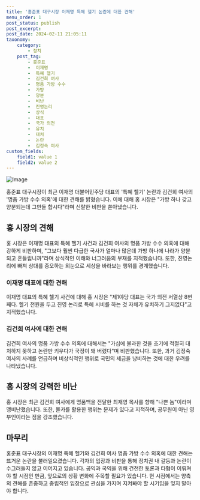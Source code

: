 ```yaml
---
title: '홍준표 대구시장 이재명 특혜 헬기 논란에 대한 견해'
menu_order: 1
post_status: publish
post_excerpt: 
post_date: 2024-02-11 21:05:11
taxonomy:
    category:
        - 정치
    post_tag:
        - 홍준표
        -  이재명
        -  특혜 헬기
        -  김건희 여사
        -  명품 가방 수수
        -  가방
        -  양분
        -  비난
        -  진영논리
        -  상식
        -  대표
        -  국가 의전
        -  유치
        -  대처
        -  논란
        -  김정숙 여사
custom_fields:
    field1: value 1
    field2: value 2
---
```


![Image](https://imgnews.pstatic.net/image/029/2024/02/11/0002854561_001_20240211153801073.jpg?type=w647)

홍준표 대구시장이 최근 이재명 더불어민주당 대표의 '특혜 헬기' 논란과 김건희 여사의 '명품 가방 수수 의혹'에 대한 견해를 밝혔습니다. 이에 대해 홍 시장은 "가방 하나 갖고 양분되는데 그만들 합시다"라며 신랄한 비판을 쏟아냈습니다. 
## 홍 시장의 견해
홍 시장은 이재명 대표의 특혜 헬기 사건과 김건희 여사의 명품 가방 수수 의혹에 대해 강하게 비판하며, "그보다 훨씬 다급한 국사가 얼마나 많은데 가방 하나에 나라가 양분되고 흔들립니까"라며 상식적인 이해와 너그러움의 부재를 지적했습니다. 또한, 진영논리에 빠져 상대를 증오하는 외눈으로 세상을 바라보는 행위를 경계했습니다.
### 이재명 대표에 대한 견해
이재명 대표의 특혜 헬기 사건에 대해 홍 시장은 "제1야당 대표는 국가 의전 서열상 8번째다. 헬기 전원을 두고 진영 논리로 특혜 시비를 하는 것 자체가 유치하기 그지없다"고 지적했습니다.
### 김건희 여사에 대한 견해
김건희 여사의 명품 가방 수수 의혹에 대해서는 "가십에 불과한 것을 초기에 적절히 대처하지 못하고 논란만 키우다가 국정이 돼 버렸다"며 비판했습니다. 또한, 과거 김정숙 여사의 사례를 언급하며 비상식적인 행위로 국민의 세금을 낭비하는 것에 대한 우려를 나타냈습니다.
## 홍 시장의 강력한 비난
홍 시장은 최근 김건희 여사에게 명품백을 전달한 최재영 목사를 향해 "나쁜 놈"이라며 맹비난했습니다. 또한, 몰카를 활용한 행위는 문제가 있다고 지적하며, 공무원이 아닌 영부인이라는 점을 강조했습니다.
## 마무리
홍준표 대구시장의 이재명 특혜 헬기와 김건희 여사 명품 가방 수수 의혹에 대한 견해는 뜨거운 논란을 불러일으켰습니다. 각자의 입장과 비판을 통해 정치권 내 갈등과 논란이 수그러들지 않고 이어지고 있습니다. 공익과 국익을 위해 건전한 토론과 타협이 이뤄져야 할 시점인 만큼, 앞으로의 상황 변화에 주목할 필요가 있습니다. 현 시점에서는 양측의 견해를 존중하고 중립적인 입장으로 관심을 가지며 지켜봐야 할 시기임을 잊지 말아야 합니다.
